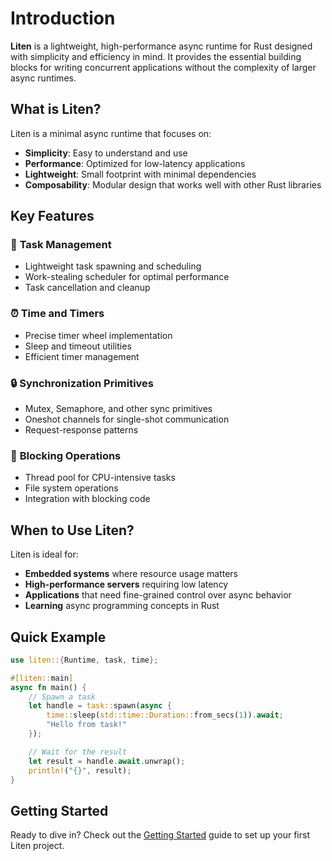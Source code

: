 # Introduction

**Liten** is a lightweight, high-performance async runtime for Rust designed with simplicity and efficiency in mind. It provides the essential building blocks for writing concurrent applications without the complexity of larger async runtimes.

## What is Liten?

Liten is a minimal async runtime that focuses on:

- **Simplicity**: Easy to understand and use
- **Performance**: Optimized for low-latency applications
- **Lightweight**: Small footprint with minimal dependencies
- **Composability**: Modular design that works well with other Rust libraries

## Key Features

### 🚀 **Task Management**
- Lightweight task spawning and scheduling
- Work-stealing scheduler for optimal performance
- Task cancellation and cleanup

### ⏰ **Time and Timers**
- Precise timer wheel implementation
- Sleep and timeout utilities
- Efficient timer management

### 🔒 **Synchronization Primitives**
- Mutex, Semaphore, and other sync primitives
- Oneshot channels for single-shot communication
- Request-response patterns

### 🧵 **Blocking Operations**
- Thread pool for CPU-intensive tasks
- File system operations
- Integration with blocking code

## When to Use Liten?

Liten is ideal for:

- **Embedded systems** where resource usage matters
- **High-performance servers** requiring low latency
- **Applications** that need fine-grained control over async behavior
- **Learning** async programming concepts in Rust

## Quick Example

```rust
use liten::{Runtime, task, time};

#[liten::main]
async fn main() {
    // Spawn a task
    let handle = task::spawn(async {
        time::sleep(std::time::Duration::from_secs(1)).await;
        "Hello from task!"
    });

    // Wait for the result
    let result = handle.await.unwrap();
    println!("{}", result);
}
```

## Getting Started

Ready to dive in? Check out the [Getting Started](./getting-started.md) guide to set up your first Liten project. 